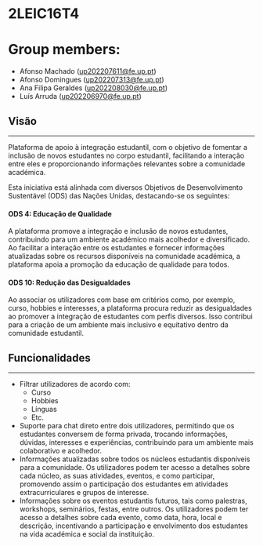 # 2LEIC16T4

# Group members:

- Afonso Machado      (up202207611@fe.up.pt)
- Afonso Domingues    (up202207313@fe.up.pt)
- Ana Filipa Geraldes (up202208030@fe.up.pt)
- Luís Arruda         (up202206970@fe.up.pt)

## Visão
---
Plataforma de apoio à integração estudantil, com o objetivo de fomentar a inclusão de novos estudantes no corpo estudantil, facilitando a interação entre eles e proporcionando informações relevantes sobre a comunidade académica. 

Esta iniciativa está alinhada com diversos Objetivos de Desenvolvimento Sustentável (ODS) das Nações Unidas, destacando-se os seguintes:

#### ODS 4: Educação de Qualidade

A plataforma promove a integração e inclusão de novos estudantes, contribuindo para um ambiente académico mais acolhedor e diversificado. Ao facilitar a interação entre os estudantes e fornecer informações atualizadas sobre os recursos disponíveis na comunidade académica, a plataforma apoia a promoção da educação de qualidade para todos.

#### ODS 10: Redução das Desigualdades

Ao associar os utilizadores com base em critérios como, por exemplo, curso, hobbies e interesses, a plataforma procura reduzir as desigualdades ao promover a integração de estudantes com perfis diversos. Isso contribui para a criação de um ambiente mais inclusivo e equitativo dentro da comunidade estudantil.

## Funcionalidades
---
- Filtrar utilizadores de acordo com:
    - Curso
    - Hobbies
    - Línguas
    - Etc.
- Suporte para chat direto entre dois utilizadores, permitindo que os estudantes conversem de forma privada, trocando informações, dúvidas, interesses e experiências, contribuindo para um ambiente mais colaborativo e acolhedor.
- Informações atualizadas sobre todos os núcleos estudantis disponíveis para a comunidade. Os utilizadores podem ter acesso a detalhes sobre cada núcleo, as suas atividades, eventos, e como participar, promovendo assim o participação dos estudantes em atividades extracurriculares e grupos de interesse.
- Informações sobre os eventos estudantis futuros, tais como palestras, workshops, seminários, festas, entre outros. Os utilizadores podem ter acesso a detalhes sobre cada evento, como data, hora, local e descrição, incentivando a participação e envolvimento dos estudantes na vida académica e social da instituição.

